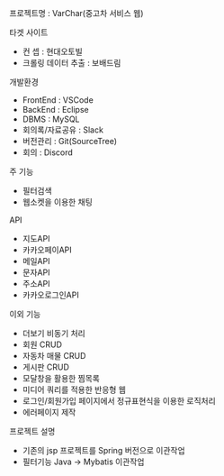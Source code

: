 프로젝트명 : VarChar(중고차 서비스 웹)

타겟 사이트
- 컨 셉 : 현대오토빌
- 크롤링 데이터 추출 : 보배드림

개발환경
- FrontEnd : VSCode
- BackEnd : Eclipse
- DBMS : MySQL
- 회의록/자료공유 : Slack
- 버전관리 : Git(SourceTree)
- 회의 : Discord

주 기능
- 필터검색
- 웹소켓을 이용한 채팅

API
- 지도API
- 카카오페이API
- 메일API
- 문자API
- 주소API
- 카카오로그인API

이외 기능
- 더보기 비동기 처리
- 회원 CRUD
- 자동차 매물 CRUD
- 게시판 CRUD
- 모달창을 활용한 찜목록
- 미디어 쿼리를 적용한 반응형 웹
- 로그인/회원가입 페이지에서 정규표현식을 이용한 로직처리
- 에러페이지 제작

프로젝트 설명
- 기존의 jsp 프로젝트를 Spring 버전으로 이관작업
- 필터기능 Java -> Mybatis 이관작업

